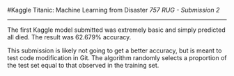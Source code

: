 #Kaggle Titanic: Machine Learning from Disaster
*757 RUG - Submission 2*

-------

The first Kaggle model submitted was extremely basic and simply predicted all died. The result was 62.679% accuracy.

This submission is likely not going to get a better accuracy, but is meant to test code modification in Git. The algorithm randomly selects a proportion of the test set equal to that observed in the training set.